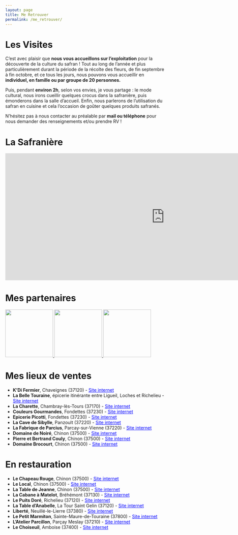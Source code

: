 ```yaml
---
layout: page
title: Me Retrouver
permalink: /me_retrouver/
---
```


# Les Visites

C’est avec plaisir que **nous vous accueillons sur l’exploitation** pour la découverte de la culture du safran ! Tout au long de l’année et plus particulièrement durant la période de la  récolte des fleurs, de fin septembre à fin octobre, et ce tous les jours, nous pouvons vous accueillir en **individuel, en famille ou par groupe de 20 personnes.**

Puis, pendant **environ 2h**, selon vos envies, je vous partage : le mode cultural, nous irons cueillir quelques crocus dans la safranière, puis émonderons dans la salle d’accueil. Enfin, nous parlerons de l’utilisation du safran en cuisine et cela l’occasion de goûter quelques produits safranés. 
 
N’hésitez pas à nous contacter au préalable par **mail ou téléphone** pour nous demander des renseignements et/ou prendre RV ! 

# La Safranière

<iframe src="https://www.google.com/maps/embed?pb=!1m18!1m12!1m3!1d841.2848079538611!2d0.4111190633404383!3d47.05075707745545!2m3!1f0!2f0!3f0!3m2!1i1024!2i768!4f13.1!3m3!1m2!1s0x47fd1151b5dd2d5d%3A0x297eead218ea2d57!2sSafran%20de%20Val!5e1!3m2!1sen!2sfr!4v1667142736620!5m2!1sen!2sfr" width="1000" height="400" style="border:0;" allowfullscreen="" loading="lazy" referrerpolicy="no-referrer-when-downgrade"></iframe>

# Mes partenaires

<a href="https://www.cducentre.com/" target="_blank">
    <img class="ban" style="width:150px" src="./logos/C_Centre-logo.png">
</a>
<a href="https://www.entrepriseetdecouverte.fr/" target="_blank">
    <img class="ban" style="width:150px" src="./logos/ED-logo.png">
</a>
<a href="http://www.safrandetouraine.fr/" target="_blank">
    <img class="ban" style="width:150px" src="./logos/SafraniersTouraine-logo.png">
</a>

# Mes lieux de ventes

- **K’Di Fermier**, Chaveignes (37120) - <a href="https://www.facebook.com/Kdi.Fermier/?locale=fr_FR " target="_blank" style="color:blue"> Site internet </a>
- **La Belle Touraine**, épicerie itinérante entre Ligueil, Loches et Richelieu - <a href="https://www.labelletouraine.net/" target="_blank" style="color:blue"> Site internet </a>
- **La Charette**, Chambray-lès-Tours (37170) - <a href="https://www.facebook.com/la.charrette.chambray/?locale=fr_FR" target="_blank" style="color:blue"> Site internet </a>
- **Couleurs Gourmandes**, Fondettes (37230) - <a href="https://www.maisonbalme.com/magasins/epicerie-couleurs-gourmandes-54" target="_blank" style="color:blue"> Site internet </a>
- **Epicerie Picotti**, Fondettes (37230) - <a href="https://www.facebook.com/people/Epicerie-Picotti-Fondettes/100069180484625/?paipv=0&eav=AfY5TkDUo74Iw1dRBfijxqT0FfK2fLOTkm8diH3FrESfcTUyJjGyv4lRMTvlseW7-PQ&_rdr" target="_blank" style="color:blue"> Site internet </a>
- **La Cave de Sibylle**, Panzoult (37220) - <a href="https://www.facebook.com/cavepanzoult/?locale=fr_FR" target="_blank" style="color:blue"> Site internet </a>
- **La Fabrique de Parcius**, Parcay-sur-Vienne (37220)  - <a href="https://lafabriquedeparcius.com/" target="_blank" style="color:blue"> Site internet </a>
- **Domaine de Noiré**, Chinon (37500) - <a href="https://domainedenoire.fr/" target="_blank" style="color:blue"> Site internet </a>
- **Pierre et Bertrand Couly**, Chinon (37500) - <a href="https://pb-couly.com/" target="_blank" style="color:blue"> Site internet </a>
- **Domaine Brocourt**, Chinon (37500) - <a href="http://www.domaine-brocourt-chinon.fr/" target="_blank" style="color:blue"> Site internet </a>

# En restauration

- **Le Chapeau Rouge**, Chinon (37500) - <a href="https://www.auchapeaurouge.fr/" target="_blank" style="color:blue"> Site internet </a>
- **Le Local**, Chinon (37500) - <a href="https://aulocalrestaurant.fr/" target="_blank" style="color:blue"> Site internet </a>
- **La Table de Jeanne**, Chinon (37500) - <a href="https://latabledejeanne.eatbu.com/?lang=fr" target="_blank" style="color:blue"> Site internet </a>
- **La Cabane à Matelot**, Bréhémont (37130)  - <a href="http://les-pecheries-ligeriennes.fr/restaurant-la-cabane-a-matelot.html" target="_blank" style="color:blue"> Site internet </a>
- **Le Puits Doré**, Richelieu (37120) - <a href="https://www.lepuitsdore.fr/" target="_blank" style="color:blue"> Site internet </a>
- **La Table d’Anabelle**, La Tour Saint Gelin (37120) - <a href="https://www.facebook.com/profile.php?id=100063564074122" target="_blank" style="color:blue"> Site internet </a>
- **Liberté**, Neuillé-le-Lierre (37380)  - <a href="https://www.liberte-restaurant.fr/" target="_blank" style="color:blue"> Site internet </a>
- **Le Petit Marmiton**, Sainte-Maure-de-Touraine (37800) - <a href="https://restaurant-le-petit-marmiton-sainte-maure-de-touraine.eatbu.com/?lang=fr" target="_blank" style="color:blue"> Site internet </a>
- **L’Atelier Parcillon**, Parçay Meslay (37210) - <a href="https://www.atelier-parcillon.fr/" target="_blank" style="color:blue"> Site internet </a>
- **Le Choiseuil**, Amboise (37400) - <a href="https://www.lechoiseulamboise.com/" target="_blank" style="color:blue"> Site internet </a>